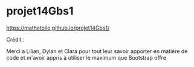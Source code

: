 # projet14Gbs1

https://mathetoile.github.io/projet14Gbs1/

Crédit : 

Merci a Lilian, Dylan et Clara pour tout leur savoir apporter en matière de code et m'avoir appris à utiliser le maximum que Bootstrap offre
